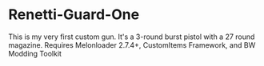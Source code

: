 # Renetti-Guard-One
This is my very first custom gun. It's a 3-round burst pistol with a 27 round magazine.
Requires Melonloader 2.7.4+, CustomItems Framework, and BW Modding Toolkit
